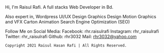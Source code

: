 Hi, I'm Raisul Rafi.
A full stacks Web Developer in Bd.

Also expert in,
    Wordpress
	UI/UX Design
	Graphics Design
	Motion Graphics and VFX
	Carton Animation
	Search Engine Optimization (SEO) 

Follow Me on Social Media:
	Facebook: rhr.raisulrafi
	Instagram: rhr_raisulrafi
	Twitter: rhr_raisulrafi
	Github: rhr3032
	Mail: rhr3032@yahoo.com




	Copyright 2021 Raisul Hasan Rafi | All Rights Reserved.


